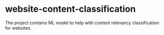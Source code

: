 # website-content-classification
The project contains ML model to help with content relevancy classification for websites.
